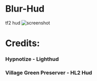 # Blur-Hud
tf2 hud
![screenshot](https://i.imgur.com/78d1Vcx.jpeg)
 # Credits:
  ### Hypnotize - Lighthud
  ### Village Green Preserver - HL2 Hud
  
